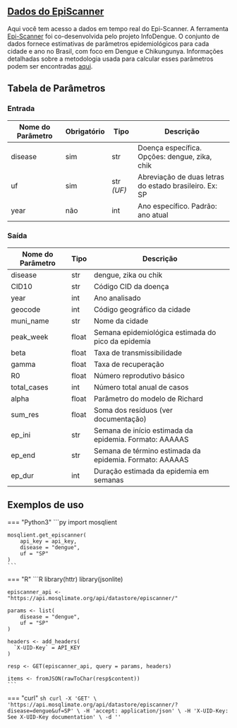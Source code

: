 ## [Dados do EpiScanner](https://api.mosqlimate.org/api/docs#/episcanner/datastore_api_get_episcanner)
Aqui você tem acesso a dados em tempo real do Epi-Scanner. A ferramenta  [Epi-Scanner](https://info.dengue.mat.br/epi-scanner/) foi co-desenvolvida pelo projeto InfoDengue. O conjunto de dados fornece estimativas de parâmetros epidemiológicos para cada cidade e ano no Brasil, com foco em Dengue e Chikungunya. Informações detalhadas sobre a metodologia usada para calcular esses parâmetros podem ser encontradas [aqui](https://royalsocietypublishing.org/doi/full/10.1098/rsos.241261).

## Tabela de Parâmetros
### Entrada
| Nome do Parâmetro | Obrigatório | Tipo | Descrição |
|---|---|---|---|
| disease | sim | str | Doença específica. Opções: dengue, zika, chik |
| uf | sim | str _(UF)_ | Abreviação de duas letras do estado brasileiro. Ex: SP |
| year | não | int | Ano específico. Padrão: ano atual |

### Saída
| Nome do Parâmetro | Tipo | Descrição |
|---|---|---|
| disease | str | dengue, zika ou chik
| CID10 | str | Código CID da doença
| year | int | Ano analisado
| geocode | int | Código geográfico da cidade
| muni_name | str | Nome da cidade
| peak_week | float | Semana epidemiológica estimada do pico da epidemia
| beta | float | Taxa de transmissibilidade
| gamma | float | Taxa de recuperação
| R0 | float | Número reprodutivo básico
| total_cases | int | Número total anual de casos
| alpha | float | Parâmetro do modelo de Richard
| sum_res | float | Soma dos resíduos (ver documentação)
| ep_ini | str | Semana de início estimada da epidemia. Formato: AAAAAS
| ep_end | str | Semana de término estimada da epidemia. Formato: AAAAAS
| ep_dur | int | Duração estimada da epidemia em semanas

## Exemplos de uso

=== "Python3"
    ```py
    import mosqlient

    mosqlient.get_episcanner(
        api_key = api_key,
        disease = "dengue",
        uf = "SP"
    )
    ```

=== "R"
    ```R
    library(httr)
    library(jsonlite)

    episcanner_api <- "https://api.mosqlimate.org/api/datastore/episcanner/"

    params <- list(
        disease = "dengue",
        uf = "SP"
    )

    headers <- add_headers(
      `X-UID-Key` = API_KEY
    )

    resp <- GET(episcanner_api, query = params, headers)

    items <- fromJSON(rawToChar(resp$content))
    ```

=== "curl"
    ```sh
    curl -X 'GET' \
    'https://api.mosqlimate.org/api/datastore/episcanner/?disease=dengue&uf=SP' \
    -H 'accept: application/json' \
    -H 'X-UID-Key: See X-UID-Key documentation' \
    -d ''
    ```

